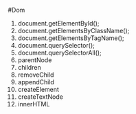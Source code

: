 #Dom
1. document.getElementById();
2. document.getElementsByClassName();
3. document.getElementsByTagName();
4. document.querySelector();
5. document.querySelectorAll();
6. parentNode
7. children
8. removeChild
9. appendChild
10. createElement
11. createTextNode
12. innerHTML
